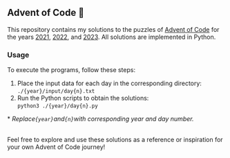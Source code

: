 ## Advent of Code 🎄

This repository contains my solutions to the puzzles of [Advent of Code](https://adventofcode.com) for the
years [2021](https://adventofcode.com/2021), [2022](https://adventofcode.com/2022),
and [2023](https://adventofcode.com/2023). All solutions are implemented in Python.

### Usage

To execute the programs, follow these steps:

1. Place the input data for each day in the corresponding directory:
   <br>`./{year}/input/day{n}.txt`
2. Run the Python scripts to obtain the solutions:
   <br>`python3 ./{year}/day{n}.py`

\* *Replace`{year}`and`{n}`with corresponding year and day number.*

<br>Feel free to explore and use these solutions as a reference or inspiration for your own Advent of Code journey!